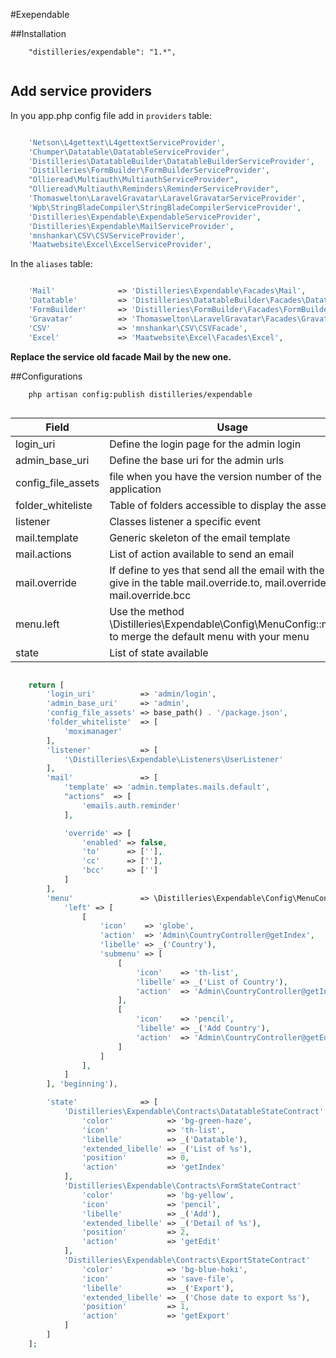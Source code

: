 #Exependable

##Installation

```
    "distilleries/expendable": "1.*",
    
```

## Add service providers

In you app.php config file add in `providers` table:

```php

    'Netson\L4gettext\L4gettextServiceProvider',
    'Chumper\Datatable\DatatableServiceProvider',
    'Distilleries\DatatableBuilder\DatatableBuilderServiceProvider',
    'Distilleries\FormBuilder\FormBuilderServiceProvider',
    "Ollieread\Multiauth\MultiauthServiceProvider",
    "Ollieread\Multiauth\Reminders\ReminderServiceProvider",
    'Thomaswelton\LaravelGravatar\LaravelGravatarServiceProvider',
    'Wpb\StringBladeCompiler\StringBladeCompilerServiceProvider',
    'Distilleries\Expendable\ExpendableServiceProvider',
    'Distilleries\Expendable\MailServiceProvider',
    'mnshankar\CSV\CSVServiceProvider',
    'Maatwebsite\Excel\ExcelServiceProvider',

```

In the `aliases` table:

```php

    'Mail'              => 'Distilleries\Expendable\Facades\Mail',
    'Datatable'         => 'Distilleries\DatatableBuilder\Facades\DatatableBuilder',
    'FormBuilder'       => 'Distilleries\FormBuilder\Facades\FormBuilder',
    'Gravatar'          => 'Thomaswelton\LaravelGravatar\Facades\Gravatar',
    'CSV'               => 'mnshankar\CSV\CSVFacade',
    'Excel'             => 'Maatwebsite\Excel\Facades\Excel',
```
    
**Replace the service old facade Mail by the new one.**
    

##Configurations

```
    php artisan config:publish distilleries/expendable
    
```


Field | Usage
----- | -----
login_uri | Define the login page for the admin login
admin_base_uri | Define the base uri for the admin urls
config_file_assets| file when you have the version number of the application
folder_whiteliste | Table of folders accessible to display the assets
listener | Classes listener a specific event
mail.template | Generic skeleton of the email template
mail.actions | List of action available to send an email
mail.override | If define to yes that send all the email with the email give in the table mail.override.to, mail.override.cc, mail.override.bcc
menu.left | Use the method \Distilleries\Expendable\Config\MenuConfig::menu() to merge the default menu with your menu
state | List of state available



```php

    return [
        'login_uri'          => 'admin/login',
        'admin_base_uri'     => 'admin',
        'config_file_assets' => base_path() . '/package.json',
        'folder_whiteliste'  => [
            'moximanager'
        ],
        'listener'           => [
            '\Distilleries\Expendable\Listeners\UserListener'
        ],
        'mail'               => [
            'template' => 'admin.templates.mails.default',
            "actions"  => [
                'emails.auth.reminder'
            ],

            'override' => [
                'enabled' => false,
                'to'      => [''],
                'cc'      => [''],
                'bcc'     => ['']
            ]
        ],
        'menu'               => \Distilleries\Expendable\Config\MenuConfig::menu([
            'left' => [
                [
                    'icon'    => 'globe',
                    'action'  => 'Admin\CountryController@getIndex',
                    'libelle' => _('Country'),
                    'submenu' => [
                        [
                            'icon'    => 'th-list',
                            'libelle' => _('List of Country'),
                            'action'  => 'Admin\CountryController@getIndex',
                        ],
                        [
                            'icon'    => 'pencil',
                            'libelle' => _('Add Country'),
                            'action'  => 'Admin\CountryController@getEdit',
                        ]
                    ]
                ],
            ]
        ], 'beginning'),

        'state'              => [
            'Distilleries\Expendable\Contracts\DatatableStateContract' => [
                'color'            => 'bg-green-haze',
                'icon'             => 'th-list',
                'libelle'          => _('Datatable'),
                'extended_libelle' => _('List of %s'),
                'position'         => 0,
                'action'           => 'getIndex'
            ],
            'Distilleries\Expendable\Contracts\FormStateContract'      => [
                'color'            => 'bg-yellow',
                'icon'             => 'pencil',
                'libelle'          => _('Add'),
                'extended_libelle' => _('Detail of %s'),
                'position'         => 2,
                'action'           => 'getEdit'
            ],
            'Distilleries\Expendable\Contracts\ExportStateContract'    => [
                'color'            => 'bg-blue-hoki',
                'icon'             => 'save-file',
                'libelle'          => _('Export'),
                'extended_libelle' => _('Chose date to export %s'),
                'position'         => 1,
                'action'           => 'getExport'
            ]
        ]
    ];
```